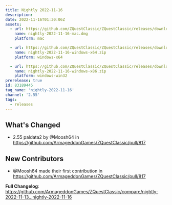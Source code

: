 ```yaml
---
title: Nightly 2022-11-16
description: 
date: 2022-11-16T01:30:06Z
assets: 
  - url: https://github.com/ZQuestClassic/ZQuestClassic/releases/download/nightly-2022-11-16/nightly-2022-11-16-mac.dmg
    name: nightly-2022-11-16-mac.dmg
    platform: mac

  - url: https://github.com/ZQuestClassic/ZQuestClassic/releases/download/nightly-2022-11-16/nightly-2022-11-16-windows-x64.zip
    name: nightly-2022-11-16-windows-x64.zip
    platform: windows-x64

  - url: https://github.com/ZQuestClassic/ZQuestClassic/releases/download/nightly-2022-11-16/nightly-2022-11-16-windows-x86.zip
    name: nightly-2022-11-16-windows-x86.zip
    platform: windows-win32
prerelease: true
id: 83189445
tag_name: 'nightly-2022-11-16'
channel: '2.55'
tags:
  - releases
---
```


## What's Changed
* 2.55 paldata2 by @Moosh64 in https://github.com/ArmageddonGames/ZQuestClassic/pull/817

## New Contributors
* @Moosh64 made their first contribution in https://github.com/ArmageddonGames/ZQuestClassic/pull/817

**Full Changelog**: https://github.com/ArmageddonGames/ZQuestClassic/compare/nightly-2022-11-13...nightly-2022-11-16
